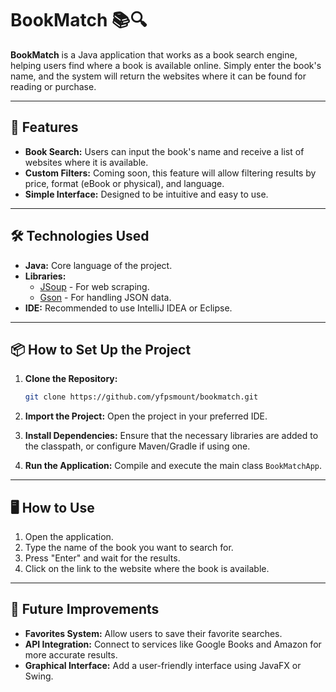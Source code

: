 # BookMatch 📚🔍

**BookMatch** is a Java application that works as a book search engine, helping users find where a book is available online. Simply enter the book's name, and the system will return the websites where it can be found for reading or purchase.

---

## 🚀 Features

- **Book Search:** Users can input the book's name and receive a list of websites where it is available.
- **Custom Filters:** Coming soon, this feature will allow filtering results by price, format (eBook or physical), and language.
- **Simple Interface:** Designed to be intuitive and easy to use.

---

## 🛠️ Technologies Used

- **Java:** Core language of the project.
- **Libraries:**
  - [JSoup](https://jsoup.org/) - For web scraping.
  - [Gson](https://github.com/google/gson) - For handling JSON data.
- **IDE:** Recommended to use IntelliJ IDEA or Eclipse.

---

## 📦 How to Set Up the Project

1. **Clone the Repository:**
   ```bash
   git clone https://github.com/yfpsmount/bookmatch.git
   ```

2. **Import the Project:**
   Open the project in your preferred IDE.

3. **Install Dependencies:**
   Ensure that the necessary libraries are added to the classpath, or configure Maven/Gradle if using one.

4. **Run the Application:**
   Compile and execute the main class `BookMatchApp`.

---

## 🖥️ How to Use

1. Open the application.
2. Type the name of the book you want to search for.
3. Press "Enter" and wait for the results.
4. Click on the link to the website where the book is available.

---

## 🚧 Future Improvements

- **Favorites System:** Allow users to save their favorite searches.
- **API Integration:** Connect to services like Google Books and Amazon for more accurate results.
- **Graphical Interface:** Add a user-friendly interface using JavaFX or Swing.
